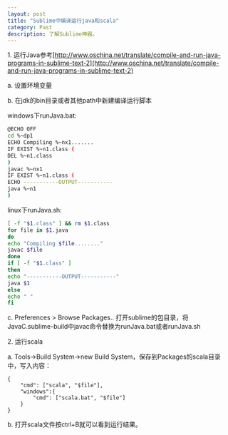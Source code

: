 ```yaml
---
layout: post
title: "Sublime中编译运行java和scala"
category: Past
description: 了解Sublime神器。
---
```

1\. 运行Java参考[http://www.oschina.net/translate/compile-and-run-java-programs-in-sublime-text-2](http://www.oschina.net/translate/compile-and-run-java-programs-in-sublime-text-2)

a. 设置环境变量

b. 在jdk的bin目录或者其他path中新建编译运行脚本

windows下runJava.bat:

```bash
@ECHO OFF
cd %~dp1
ECHO Compiling %~nx1.......
IF EXIST %~n1.class (
DEL %~n1.class
)
javac %~nx1
IF EXIST %~n1.class (
ECHO -----------OUTPUT-----------
java %~n1
)
```


linux下runJava.sh:

```bash
[ -f "$1.class" ] && rm $1.class
for file in $1.java
do
echo "Compiling $file........"
javac $file
done
if [ -f "$1.class" ]
then
echo "-----------OUTPUT-----------"
java $1
else
echo " "
fi
```

c. Preferences > Browse Packages.. 打开sublime的包目录，将JavaC.sublime-build中javac命令替换为runJava.bat或者runJava.sh

2\. 运行scala

a. Tools->Build System->new Build System，保存到Packages的scala目录中，写入内容：

```
{
	"cmd": ["scala", "$file"],
	"windows":{
		"cmd": ["scala.bat", "$file"]
	}
}
```

b. 打开scala文件按ctrl&#43;B就可以看到运行结果。

